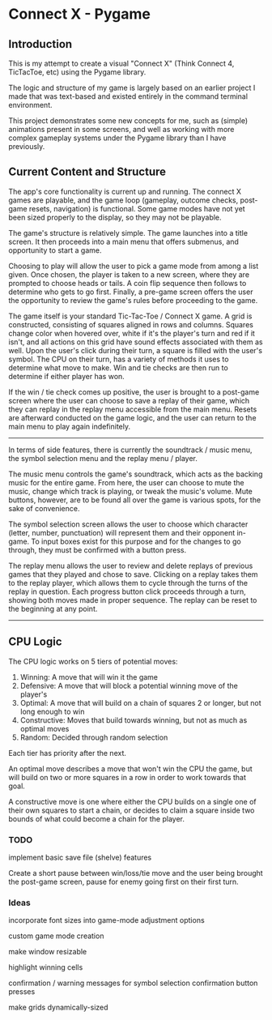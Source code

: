 # Connect X - Pygame

## Introduction

This is my attempt to create a visual "Connect X" (Think Connect 4, TicTacToe, etc) using the Pygame library. 

The logic and structure of my game is largely based on an earlier project I made that was text-based and existed
entirely in the command terminal environment. 

This project demonstrates some new concepts for me, such as (simple) animations present in some screens, and well as 
working with more complex gameplay systems under the Pygame library than I have previously. 

## Current Content and Structure

The app's core functionality is current up and running. The connect X games are playable, and the game loop 
(gameplay, outcome checks, post-game resets, navigation) is functional. Some game modes have not yet been sized 
properly to the display, so they may not be playable. 

The game's structure is relatively simple. The game launches into a title screen. It then proceeds into a main menu
that offers submenus, and opportunity to start a game. 

Choosing to play will allow the user to pick a game mode from among a list given. Once chosen, the player is taken to
a new screen, where they are prompted to choose heads or tails. A coin flip sequence then follows to determine who gets
to go first. Finally, a pre-game screen offers the user the opportunity to review the game's rules before proceeding to
the game.

The game itself is your standard Tic-Tac-Toe / Connect X game. A grid is constructed, consisting of squares aligned in
rows and columns. Squares change color when hovered over, white if it's the player's turn and red if it isn't, and all 
actions on this grid have sound effects associated with them as well. Upon the user's click during their turn, a square 
is filled with the user's symbol. The CPU on their turn, has a variety of methods it uses to determine what move to
make. Win and tie checks are then run to determine if either player has won. 

If the win / tie check comes up positive, the user is brought to a post-game screen where the user can choose to save 
a replay of their game, which they can replay in the replay menu accessible from the main menu. Resets are afterward
conducted on the game logic, and the user can return to the main menu to play again indefinitely.

---

In terms of side features, there is currently the soundtrack / music menu, the symbol selection menu and the replay
menu / player. 

The music menu controls the game's soundtrack, which acts as the backing music for the entire game. From here, the user
can choose to mute the music, change which track is playing, or tweak the music's volume. Mute buttons, however, are
to be found all over the game is various spots, for the sake of convenience. 

The symbol selection screen allows the user to choose which character (letter, number, punctuation) will represent them
and their opponent in-game. To input boxes exist for this purpose and for the changes to go through, they must be 
confirmed with a button press. 

The replay menu allows the user to review and delete replays of previous games that they played and chose to save. 
Clicking on a replay takes them to the replay player, which allows them to cycle through the turns of the replay in
question. Each progress button click proceeds through a turn, showing both moves made in proper sequence. The replay 
can be reset to the beginning at any point. 

---

## CPU Logic 

The CPU logic works on 5 tiers of potential moves:

1. Winning: A move that will win it the game
2. Defensive: A move that will block a potential winning move of the player's 
3. Optimal: A move that will build on a chain of squares 2 or longer, but not long enough to win
4. Constructive: Moves that build towards winning, but not as much as optimal moves
5. Random: Decided through random selection

Each tier has priority after the next. 

An optimal move describes a move that won't win the CPU the game, but will build on two or more squares in a row in 
order to work towards that goal. 

A constructive move is one where either the CPU builds on a single one of their own squares to start a chain, or 
decides to claim a square inside two bounds of what could become a chain for the player. 
 
### TODO

implement basic save file (shelve) features

Create a short pause between win/loss/tie move and the user being brought the post-game screen, pause for enemy going
first on their first turn.

### Ideas

incorporate font sizes into game-mode adjustment options

custom game mode creation

make window resizable

highlight winning cells

confirmation / warning messages for symbol selection confirmation button presses

make grids dynamically-sized

